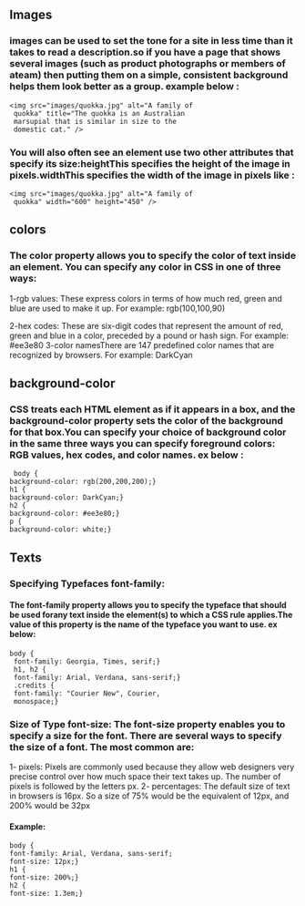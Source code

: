 ## Images
### images can be used to set the tone for a site in less time than it takes to read a description.so if you have a page that shows several images (such as product photographs or members of ateam) then putting them on a simple, consistent background helps them look better as a group. example below :
``` 
<img src="images/quokka.jpg" alt="A family of 
 quokka" title="The quokka is an Australian 
 marsupial that is similar in size to the 
 domestic cat." />

```
 
### You will also often see an <img>element use two other attributes that specify its size:heightThis specifies the height of the image in pixels.widthThis specifies the width of the image in pixels like :

```
<img src="images/quokka.jpg" alt="A family of 
 quokka" width="600" height="450" />

```
 
 ## colors
 ### The color property allows you to specify the color of text inside an element. You can specify any color in CSS in one of three ways: 
 1-rgb values: These express colors in terms of how much red, green and blue are used to make it up. For example: rgb(100,100,90)

 2-hex codes: These are six-digit codes that represent the amount of red, green and blue in a color, preceded by a pound or hash sign.
 For example: #ee3e80
 3-color namesThere are 147 predefined color names that are recognized by browsers. For example: DarkCyan

 ## background-color
 ### CSS treats each HTML element as if it appears in a box, and the background-color property sets the color of the background for that box.You can specify your choice of background color in the same three ways you can specify foreground colors: RGB values, hex codes, and color names. ex below :

```
 body {
background-color: rgb(200,200,200);}
h1 {
background-color: DarkCyan;}
h2 {
background-color: #ee3e80;}
p {
background-color: white;}
```
## Texts
### Specifying Typefaces font-family:
#### The font-family property allows you to specify the typeface that should be used forany text inside the element(s) to which a CSS rule applies.The value of this property is the name of the typeface you want to use. ex below:
```
body {
 font-family: Georgia, Times, serif;}
 h1, h2 {
 font-family: Arial, Verdana, sans-serif;}
 .credits {
 font-family: "Courier New", Courier, 
 monospace;}

```
 ### Size of Type font-size: The font-size property enables you to specify a size for the font. There are several ways to specify the size of a font. The most common are:
1- pixels: Pixels are commonly used because they allow web designers very precise control over how much space their text takes up. The number of pixels is followed by the letters px.
2- percentages: The default size of text in browsers is 16px. So a size of 75% would be the equivalent of 12px, and 200% would be 32px
#### Example:

```
body {
font-family: Arial, Verdana, sans-serif;
font-size: 12px;}
h1 {
font-size: 200%;}
h2 {
font-size: 1.3em;}

```

